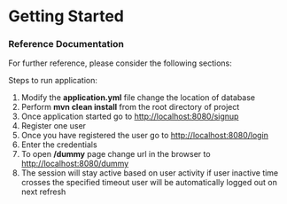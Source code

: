 # Getting Started

### Reference Documentation
For further reference, please consider the following sections:

Steps to run application:
1. Modify the **application.yml** file change the location of database
2. Perform **mvn clean install** from the root directory of project
3. Once application started go to [http://localhost:8080/signup](http://localhost:8080/signup)
4. Register one user
5. Once you have registered the user go to [http://localhost:8080/login](http://localhost:8080/login)
6. Enter the credentials
7. To open **/dummy** page change url in the browser to [http://localhost:8080/dummy](http://localhost:8080/dummy)
8. The session will stay active based on user activity if user inactive time crosses the specified timeout
user will be automatically logged out on next refresh

